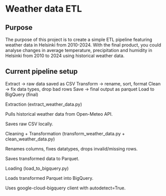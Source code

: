 # Weather data ETL

## Purpose

The purpose of this project is to create a simple ETL pipeline featuring weather data in Helsinki from 2010-2024. With the final product, you could analyse changes in average temperature, precipitation and humidity in Helsinki from 2010 to 2024 using historical weather data.

## Current pipeline setup

Extract → raw data saved as CSV
Transform → rename, sort, format
Clean → fix data types, drop bad rows
Save → final output as parquet
Load to BigQuery (final)


Extraction (extract_weather_data.py)

Pulls historical weather data from Open-Meteo API.

Saves raw CSV locally.

Cleaning + Transformation (transform_weather_data.py + clean_weather_data.py)

Renames columns, fixes datatypes, drops invalid/missing rows.

Saves transformed data to Parquet.

Loading (load_to_bigquery.py)

Loads transformed Parquet into BigQuery.

Uses google-cloud-bigquery client with autodetect=True.
